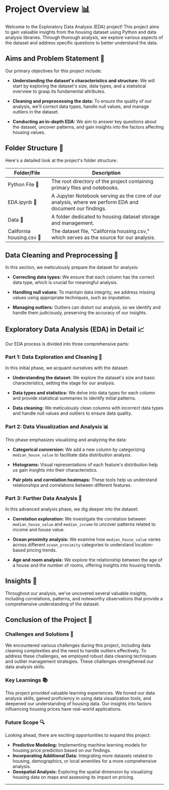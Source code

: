 # Project Overview 📊

Welcome to the Exploratory Data Analysis (EDA) project! This project aims to gain valuable insights from the housing dataset using Python and data analysis libraries. Through thorough analysis, we explore various aspects of the dataset and address specific questions to better understand the data.

## Aims and Problem Statement 🎯

Our primary objectives for this project include:

- **Understanding the dataset's characteristics and structure:** We will start by exploring the dataset's size, data types, and a statistical overview to grasp its fundamental attributes.

- **Cleaning and preprocessing the data:** To ensure the quality of our analysis, we'll correct data types, handle null values, and manage outliers in the dataset.

- **Conducting an in-depth EDA:** We aim to answer key questions about the dataset, uncover patterns, and gain insights into the factors affecting housing values.

## Folder Structure 📁

Here's a detailed look at the project's folder structure:

| **Folder/File**      | **Description**                                          |
|-----------------------|----------------------------------------------------------|
| Python File 📂       | The root directory of the project containing primary files and notebooks. |
| EDA.ipynb 📒          | A Jupyter Notebook serving as the core of our analysis, where we perform EDA and document our findings. |
| Data 📂               | A folder dedicated to housing dataset storage and management. |
| California housing.csv 📄       | The dataset file, "California housing.csv," which serves as the source for our analysis. |


## Data Cleaning and Preprocessing 🧹

In this section, we meticulously prepare the dataset for analysis:

- **Correcting data types:** We ensure that each column has the correct data type, which is crucial for meaningful analysis.

- **Handling null values:** To maintain data integrity, we address missing values using appropriate techniques, such as imputation.

- **Managing outliers:** Outliers can distort our analysis, so we identify and handle them judiciously, preserving the accuracy of our insights.

## Exploratory Data Analysis (EDA) in Detail 📈

Our EDA process is divided into three comprehensive parts:

### Part 1: Data Exploration and Cleaning 🧐

In this initial phase, we acquaint ourselves with the dataset:

- **Understanding the dataset:** We explore the dataset's size and basic characteristics, setting the stage for our analysis.

- **Data types and statistics:** We delve into data types for each column and provide statistical summaries to identify initial patterns.

- **Data cleaning:** We meticulously clean columns with incorrect data types and handle null values and outliers to ensure data quality.

### Part 2: Data Visualization and Analysis 📊

This phase emphasizes visualizing and analyzing the data:

- **Categorical conversion:** We add a new column by categorizing `median_house_value` to facilitate data distribution analysis.

- **Histograms:** Visual representations of each feature's distribution help us gain insights into their characteristics.

- **Pair plots and correlation heatmaps:** These tools help us understand relationships and correlations between different features.

### Part 3: Further Data Analysis 📝

In this advanced analysis phase, we dig deeper into the dataset:

- **Correlation exploration:** We investigate the correlation between `median_house_value` and `median_income` to uncover patterns related to income and house value.

- **Ocean proximity analysis:** We examine how `median_house_value` varies across different `ocean_proximity` categories to understand location-based pricing trends.

- **Age and room analysis:** We explore the relationship between the age of a house and the number of rooms, offering insights into housing trends.

## Insights 🚀

Throughout our analysis, we've uncovered several valuable insights, including correlations, patterns, and noteworthy observations that provide a comprehensive understanding of the dataset.

## Conclusion of the Project 🎉

### Challenges and Solutions 🤔

We encountered various challenges during this project, including data cleaning complexities and the need to handle outliers effectively. To address these challenges, we employed robust data cleaning techniques and outlier management strategies. These challenges strengthened our data analysis skills.

### Key Learnings 📚

This project provided valuable learning experiences. We honed our data analysis skills, gained proficiency in using data visualization tools, and deepened our understanding of housing data. Our insights into factors influencing housing prices have real-world applications.

### Future Scope 🔍

Looking ahead, there are exciting opportunities to expand this project:

- **Predictive Modeling:** Implementing machine learning models for housing price prediction based on our findings.
- **Incorporating Additional Data:** Integrating more datasets related to housing, demographics, or local amenities for a more comprehensive analysis.
- **Geospatial Analysis:** Exploring the spatial dimension by visualizing housing data on maps and assessing its impact on pricing.

---
